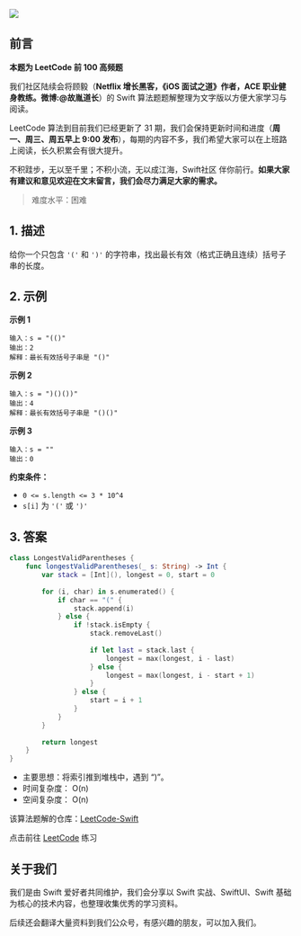 ![](https://upload-images.jianshu.io/upload_images/2829694-8d80389416deefc4.png?imageMogr2/auto-orient/strip%7CimageView2/2/w/1240)

## 前言

**本题为 LeetCode 前 100 高频题**

我们社区陆续会将顾毅（**Netflix 增长黑客，《iOS 面试之道》作者，ACE 职业健身教练。微博:@故胤道长**）的 Swift 算法题题解整理为文字版以方便大家学习与阅读。

LeetCode 算法到目前我们已经更新了 31 期，我们会保持更新时间和进度（**周一、周三、周五早上 9:00 发布**），每期的内容不多，我们希望大家可以在上班路上阅读，长久积累会有很大提升。

不积跬步，无以至千里；不积小流，无以成江海，Swift社区 伴你前行。**如果大家有建议和意见欢迎在文末留言，我们会尽力满足大家的需求。**

> 难度水平：困难

## 1. 描述

给你一个只包含 `'('` 和 `')'` 的字符串，找出最长有效（格式正确且连续）括号子串的长度。

## 2. 示例

**示例 1**

```
输入：s = "(()"
输出：2
解释：最长有效括号子串是 "()"
```

**示例 2**

```
输入：s = ")()())"
输出：4
解释：最长有效括号子串是 "()()"
```

**示例 3**

```
输入：s = ""
输出：0
```

**约束条件：**

- `0 <= s.length <= 3 * 10^4`
- `s[i]` 为 `'('` 或 `')'`
  
## 3. 答案

```swift
class LongestValidParentheses {
    func longestValidParentheses(_ s: String) -> Int {
        var stack = [Int](), longest = 0, start = 0
        
        for (i, char) in s.enumerated() {
            if char == "(" {
                stack.append(i)
            } else {
                if !stack.isEmpty {
                    stack.removeLast()
                    
                    if let last = stack.last {
                        longest = max(longest, i - last)
                    } else {
                        longest = max(longest, i - start + 1)
                    }
                } else {
                    start = i + 1   
                }
            }
        }
        
        return longest
    }
}
```

* 主要思想：将索引推到堆栈中，遇到 “)”。
* 时间复杂度： O(n)
* 空间复杂度： O(n)

该算法题解的仓库：[LeetCode-Swift](https://github.com/soapyigu/LeetCode-Swift "LeetCode-Swift")

点击前往 [LeetCode](https://leetcode.com/problems/longest-valid-parentheses/ "LeetCode") 练习

## 关于我们

我们是由 Swift 爱好者共同维护，我们会分享以 Swift 实战、SwiftUI、Swift 基础为核心的技术内容，也整理收集优秀的学习资料。

后续还会翻译大量资料到我们公众号，有感兴趣的朋友，可以加入我们。
